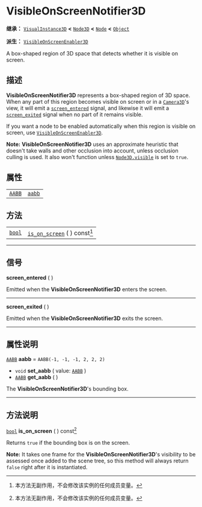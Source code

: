 <!-- ⚠ 请勿编辑本文件 ⚠ -->
<!-- 本文档使用脚本从 WeDot 引擎源码仓库生成。 -->
<!-- 生成脚本：https://github.com/WeDot-Engine/WeDot/tree/4.3/doc/tools/make_md.py； -->
<!-- 原文件：https://github.com/WeDot-Engine/WeDot/tree/4.3/doc/classes/VisibleOnScreenNotifier3D.xml。 -->

<div id="_class_visibleonscreennotifier3d"></div>

# VisibleOnScreenNotifier3D

**继承：** [`VisualInstance3D`](class_visualinstance3d.md) **<** [`Node3D`](class_node3d.md) **<** [`Node`](class_node.md) **<** [`Object`](class_object.md)

**派生：** [`VisibleOnScreenEnabler3D`](class_visibleonscreenenabler3d.md)

A box-shaped region of 3D space that detects whether it is visible on screen.

## 描述

**VisibleOnScreenNotifier3D** represents a box-shaped region of 3D space. When any part of this region becomes visible on screen or in a [`Camera3D`](class_camera3d.md)'s view, it will emit a [`screen_entered`](#class_visibleonscreennotifier3d_signal_screen_entered) signal, and likewise it will emit a [`screen_exited`](#class_visibleonscreennotifier3d_signal_screen_exited) signal when no part of it remains visible.

If you want a node to be enabled automatically when this region is visible on screen, use [`VisibleOnScreenEnabler3D`](class_visibleonscreenenabler3d.md).

 **Note:** **VisibleOnScreenNotifier3D** uses an approximate heuristic that doesn't take walls and other occlusion into account, unless occlusion culling is used. It also won't function unless [`Node3D.visible`](#class_node3d_property_visible) is set to `true`.

## 属性

|||
|:-:|:--|
| [`AABB`](class_aabb.md) | [`aabb`](#class_visibleonscreennotifier3d_property_aabb) | ``AABB(-1, -1, -1, 2, 2, 2)`` |

## 方法

|||
|:-:|:--|
| [`bool`](class_bool.md) | [`is_on_screen`](class_visibleonscreennotifier3dmd#class_visibleonscreennotifier3d_method_is_on_screen) ( ) const[^const] |

<!-- rst-class:: classref-section-separator -->

---

## 信号

<div id="_class_class_visibleonscreennotifier3d_signal_screen_entered"></div>

**screen_entered** ( ) <div id="class_visibleonscreennotifier3d_signal_screen_entered"></div>

Emitted when the **VisibleOnScreenNotifier3D** enters the screen.

<!-- rst-class:: classref-item-separator -->

---

<div id="_class_class_visibleonscreennotifier3d_signal_screen_exited"></div>

**screen_exited** ( ) <div id="class_visibleonscreennotifier3d_signal_screen_exited"></div>

Emitted when the **VisibleOnScreenNotifier3D** exits the screen.

<!-- rst-class:: classref-section-separator -->

---

## 属性说明

<div id="_class_visibleonscreennotifier3d_property_aabb"></div>

[`AABB`](class_aabb.md) **aabb** = ``AABB(-1, -1, -1, 2, 2, 2)`` <div id="class_visibleonscreennotifier3d_property_aabb"></div>

- `void` **set_aabb** ( value: [`AABB`](class_aabb.md) )
- [`AABB`](class_aabb.md) **get_aabb** ( )

The **VisibleOnScreenNotifier3D**'s bounding box.

<!-- rst-class:: classref-section-separator -->

---

## 方法说明

<div id="_class_visibleonscreennotifier3d_method_is_on_screen"></div>

[`bool`](class_bool.md) **is_on_screen** ( ) const[^const]<div id="class_visibleonscreennotifier3d_method_is_on_screen"></div>

Returns `true` if the bounding box is on the screen.

 **Note:** It takes one frame for the **VisibleOnScreenNotifier3D**'s visibility to be assessed once added to the scene tree, so this method will always return `false` right after it is instantiated.

[^virtual]: 本方法通常需要用户覆盖才能生效。
[^const]: 本方法无副作用，不会修改该实例的任何成员变量。
[^vararg]: 本方法除了能接受在此处描述的参数外，还能够继续接受任意数量的参数。
[^constructor]: 本方法用于构造某个类型。
[^static]: 调用本方法无需实例，可直接使用类名进行调用。
[^operator]: 本方法描述的是使用本类型作为左操作数的有效运算符。
[^bitfield]: 这个值是由下列位标志构成位掩码的整数。
[^void]: 无返回值。

